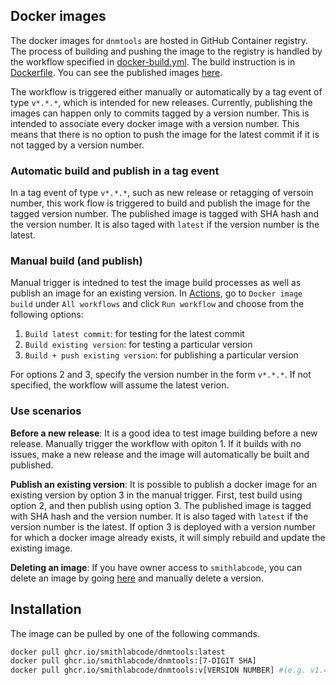 ## Docker images

The docker images for `dnmtools` are hosted in GitHub Container registry.  The
process of building and pushing the image to the registry is handled by the
workflow specified in
[docker-build.yml](https://github.com/smithlabcode/dnmtools/blob/master/.github/workflows/docker-build.yml).
The build instruction is in
[Dockerfile](https://github.com/smithlabcode/dnmtools/blob/master/Dockerfile).
You can see the published images
[here](https://github.com/smithlabcode/dnmtools/pkgs/container/dnmtools).

The workflow is triggered either manually or automatically by a tag event of
type `v*.*.*`, which is intended for new releases. Currently, publishing the
images can happen only to commits tagged by a version number. This is intended
to associate every docker image with a version number. This means that there is
no option to push the image for the latest commit if it is not tagged by
a version number.

### Automatic build and publish in a tag event

In a tag event of type `v*.*.*`, such as new release or retagging of versoin
number, this work flow is triggered to build and publish the image for the
tagged version number. The published image is tagged with SHA hash and the
version number.  It is also taged with `latest` if the version number is the
latest.

### Manual build (and publish)

Manual trigger is intedned to test the image build processes as well as publish
an image for an existing version.  In
[Actions](https://github.com/smithlabcode/dnmtools/actions), go to `Docker image
build` under `All workflows` and click `Run workflow` and choose from the
following options:

1. `Build latest commit`: for testing for the latest commit
2. `Build existing version`: for testing a particular version
3. `Build + push existing version`: for publishing a particular version  

For options 2 and 3, specify the version number in the form `v*.*.*`. If not
specified, the workflow will assume the latest verion.

### Use scenarios 

**Before a new release**: It is a good idea to test image building before a new
release. Manually trigger the workflow with opiton 1. If it builds with no
issues, make a new release and the image will automatically be built and
published. 

**Publish an existing version**: It is possible to publish a docker image for an
existing version by option 3 in the manual trigger. First, test build using
option 2, and then publish using option 3.  The published image is tagged with
SHA hash and the version number.  It is also taged with `latest` if the version
number is the latest. If option 3 is deployed with a version number for which
a docker image already exists, it will simply rebuild and update the existing
image.

**Deleting an image**: If you have owner access to `smithlabcode`, you can
delete an image by going
[here](https://github.com/smithlabcode/dnmtools/pkgs/container/dnmtools/versions)
and manually delete a version.



## Installation
The image can be pulled by one of the following commands.

```bash
docker pull ghcr.io/smithlabcode/dnmtools:latest
docker pull ghcr.io/smithlabcode/dnmtools:[7-DIGIT SHA]
docker pull ghcr.io/smithlabcode/dnmtools:v[VERSION NUMBER] #(e.g. v1.4.0)
```

